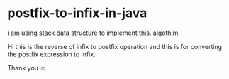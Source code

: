# postfix-to-infix-in-java
i am using stack data structure to implement this. algothim

Hi this is the reverse of infix to postfix operation and this is for converting the postfix expression to infix.

Thank you ☺
